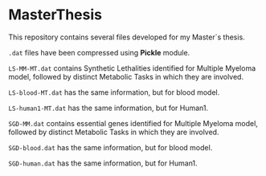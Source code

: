 # MasterThesis
This repository contains several files developed for my Master`s thesis. 

`.dat` files have been compressed using **Pickle** module.

`LS-MM-MT.dat` contains Synthetic Lethalities identified for Multiple Myeloma model, followed by distinct Metabolic Tasks in which they are involved. 

`LS-blood-MT.dat` has the same information, but for blood model. 

`LS-human1-MT.dat` has the same information, but for Human1. 

`SGD-MM.dat` contains essential genes identified for Multiple Myeloma model, followed by distinct Metabolic Tasks in which they are involved. 

`SGD-blood.dat` has the same information, but for blood model. 

`SGD-human.dat` has the same information, but for Human1. 
